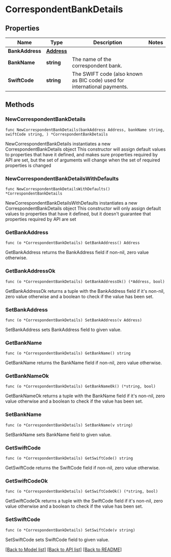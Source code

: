 # CorrespondentBankDetails

## Properties

Name | Type | Description | Notes
------------ | ------------- | ------------- | -------------
**BankAddress** | [**Address**](Address.md) |  | 
**BankName** | **string** | The name of the correspondent bank.  | 
**SwiftCode** | **string** | The SWIFT code (also known as BIC code) used for international payments.  | 

## Methods

### NewCorrespondentBankDetails

`func NewCorrespondentBankDetails(bankAddress Address, bankName string, swiftCode string, ) *CorrespondentBankDetails`

NewCorrespondentBankDetails instantiates a new CorrespondentBankDetails object
This constructor will assign default values to properties that have it defined,
and makes sure properties required by API are set, but the set of arguments
will change when the set of required properties is changed

### NewCorrespondentBankDetailsWithDefaults

`func NewCorrespondentBankDetailsWithDefaults() *CorrespondentBankDetails`

NewCorrespondentBankDetailsWithDefaults instantiates a new CorrespondentBankDetails object
This constructor will only assign default values to properties that have it defined,
but it doesn't guarantee that properties required by API are set

### GetBankAddress

`func (o *CorrespondentBankDetails) GetBankAddress() Address`

GetBankAddress returns the BankAddress field if non-nil, zero value otherwise.

### GetBankAddressOk

`func (o *CorrespondentBankDetails) GetBankAddressOk() (*Address, bool)`

GetBankAddressOk returns a tuple with the BankAddress field if it's non-nil, zero value otherwise
and a boolean to check if the value has been set.

### SetBankAddress

`func (o *CorrespondentBankDetails) SetBankAddress(v Address)`

SetBankAddress sets BankAddress field to given value.


### GetBankName

`func (o *CorrespondentBankDetails) GetBankName() string`

GetBankName returns the BankName field if non-nil, zero value otherwise.

### GetBankNameOk

`func (o *CorrespondentBankDetails) GetBankNameOk() (*string, bool)`

GetBankNameOk returns a tuple with the BankName field if it's non-nil, zero value otherwise
and a boolean to check if the value has been set.

### SetBankName

`func (o *CorrespondentBankDetails) SetBankName(v string)`

SetBankName sets BankName field to given value.


### GetSwiftCode

`func (o *CorrespondentBankDetails) GetSwiftCode() string`

GetSwiftCode returns the SwiftCode field if non-nil, zero value otherwise.

### GetSwiftCodeOk

`func (o *CorrespondentBankDetails) GetSwiftCodeOk() (*string, bool)`

GetSwiftCodeOk returns a tuple with the SwiftCode field if it's non-nil, zero value otherwise
and a boolean to check if the value has been set.

### SetSwiftCode

`func (o *CorrespondentBankDetails) SetSwiftCode(v string)`

SetSwiftCode sets SwiftCode field to given value.



[[Back to Model list]](../README.md#documentation-for-models) [[Back to API list]](../README.md#documentation-for-api-endpoints) [[Back to README]](../README.md)


